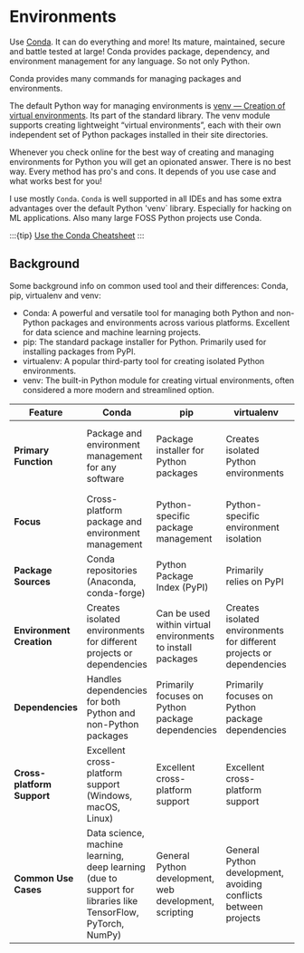 # Environments

Use [Conda](https://docs.conda.io/projects/conda/en/latest/index.html). It can do everything and more! Its mature, maintained, secure and battle tested at large!
Conda provides package, dependency, and environment management for any language. So not only Python.

Conda provides many commands for managing packages and environments. 

The default Python way for managing environments is [venv — Creation of virtual environments](https://docs.python.org/3/library/venv.html). Its part of the standard library. The venv module supports creating lightweight “virtual environments”, each with their own independent set of Python packages installed in their site directories. 

Whenever you check online for the best way of creating and managing environments for Python you will get an opionated answer. There is no best way. Every method has pro's and cons. It depends of you use case and what works best for you!

I use mostly `Conda`. `Conda` is well supported in all IDEs and has some extra advantages over the default Python 'venv` library. Especially for hacking on ML applications. Also many large FOSS Python projects use Conda.

:::{tip}
[Use the Conda Cheatsheet](https://docs.conda.io/projects/conda/en/latest/user-guide/cheatsheet.html)
:::



## Background 

Some background info on common used tool and their differences: Conda, pip, virtualenv and venv:

* Conda: A powerful and versatile tool for managing both Python and non-Python packages and environments across various platforms. Excellent for data science and machine learning projects.
* pip: The standard package installer for Python. Primarily used for installing packages from PyPI.
* virtualenv: A popular third-party tool for creating isolated Python environments.
* venv: The built-in Python module for creating virtual environments, often considered a more modern and streamlined option.

| Feature | Conda | pip | virtualenv | venv |
|---|---|---|---|---|
| **Primary Function** | Package and environment management for any software | Package installer for Python packages | Creates isolated Python environments | Built-in Python module for creating virtual environments |
| **Focus** | Cross-platform package and environment management | Python-specific package management | Python-specific environment isolation | Python-specific environment isolation |
| **Package Sources** | Conda repositories (Anaconda, conda-forge) | Python Package Index (PyPI) | Primarily relies on PyPI | Primarily relies on PyPI |
| **Environment Creation** | Creates isolated environments for different projects or dependencies | Can be used within virtual environments to install packages | Creates isolated environments for different projects or dependencies | Creates isolated Python environments |
| **Dependencies** | Handles dependencies for both Python and non-Python packages | Primarily focuses on Python package dependencies | Primarily focuses on Python package dependencies | Primarily focuses on Python package dependencies |
| **Cross-platform Support** | Excellent cross-platform support (Windows, macOS, Linux) | Excellent cross-platform support | Excellent cross-platform support | Excellent cross-platform support |
| **Common Use Cases** | Data science, machine learning, deep learning (due to support for libraries like TensorFlow, PyTorch, NumPy) | General Python development, web development, scripting | General Python development, avoiding conflicts between projects | General Python development, avoiding conflicts between projects |

